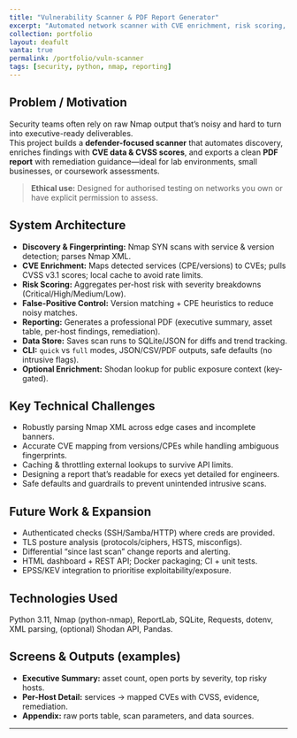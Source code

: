 ```yaml
---
title: "Vulnerability Scanner & PDF Report Generator"
excerpt: "Automated network scanner with CVE enrichment, risk scoring, and one-click PDF reporting."
collection: portfolio
layout: deafult
vanta: true
permalink: /portfolio/vuln-scanner
tags: [security, python, nmap, reporting]
---
```


## Problem / Motivation

Security teams often rely on raw Nmap output that’s noisy and hard to turn into executive-ready deliverables.  
This project builds a **defender-focused scanner** that automates discovery, enriches findings with **CVE data & CVSS scores**, and exports a clean **PDF report** with remediation guidance—ideal for lab environments, small businesses, or coursework assessments.

> **Ethical use:** Designed for authorised testing on networks you own or have explicit permission to assess.

## System Architecture

- **Discovery & Fingerprinting:** Nmap SYN scans with service & version detection; parses Nmap XML.
- **CVE Enrichment:** Maps detected services (CPE/versions) to CVEs; pulls CVSS v3.1 scores; local cache to avoid rate limits.
- **Risk Scoring:** Aggregates per-host risk with severity breakdowns (Critical/High/Medium/Low).
- **False-Positive Control:** Version matching + CPE heuristics to reduce noisy matches.
- **Reporting:** Generates a professional PDF (executive summary, asset table, per-host findings, remediation).
- **Data Store:** Saves scan runs to SQLite/JSON for diffs and trend tracking.
- **CLI:** `quick` vs `full` modes, JSON/CSV/PDF outputs, safe defaults (no intrusive flags).
- **Optional Enrichment:** Shodan lookup for public exposure context (key-gated).

## Key Technical Challenges

- Robustly parsing Nmap XML across edge cases and incomplete banners.  
- Accurate CVE mapping from versions/CPEs while handling ambiguous fingerprints.  
- Caching & throttling external lookups to survive API limits.  
- Designing a report that’s readable for execs yet detailed for engineers.  
- Safe defaults and guardrails to prevent unintended intrusive scans.

## Future Work & Expansion

- Authenticated checks (SSH/Samba/HTTP) where creds are provided.  
- TLS posture analysis (protocols/ciphers, HSTS, misconfigs).  
- Differential “since last scan” change reports and alerting.  
- HTML dashboard + REST API; Docker packaging; CI + unit tests.  
- EPSS/KEV integration to prioritise exploitability/exposure.

## Technologies Used

Python 3.11, Nmap (python-nmap), ReportLab, SQLite, Requests, dotenv, XML parsing, (optional) Shodan API, Pandas.

## Screens & Outputs (examples)

- **Executive Summary:** asset count, open ports by severity, top risky hosts.  
- **Per-Host Detail:** services → mapped CVEs with CVSS, evidence, remediation.  
- **Appendix:** raw ports table, scan parameters, and data sources.

---
